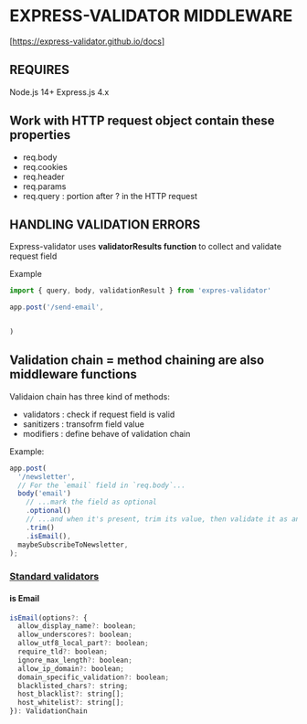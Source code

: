 # EXPRESS-VALIDATOR MIDDLEWARE

[https://express-validator.github.io/docs]

## REQUIRES

Node.js 14+
Express.js 4.x

## Work with HTTP request object contain these properties

- req.body
- req.cookies
- req.header
- req.params
- req.query     : portion after ? in the HTTP request

## HANDLING VALIDATION ERRORS

Express-validator uses **validatorResults function** to collect and validate request field

Example

```js
import { query, body, validationResult } from 'expres-validator'

app.post('/send-email',


)
```

## Validation chain = method chaining are also middleware functions

Validaion chain has three kind of methods:

- validators    : check if request field is valid
- sanitizers    : transofrm field value
- modifiers     : define behave of validation chain

Example:

```js
app.post(
  '/newsletter',
  // For the `email` field in `req.body`...
  body('email')
    // ...mark the field as optional
    .optional()
    // ...and when it's present, trim its value, then validate it as an email address
    .trim()
    .isEmail(),
  maybeSubscribeToNewsletter,
);
```

### [Standard validators](https://express-validator.github.io/docs/api/validation-chain/#standard-validators)

#### is Email

```js
isEmail(options?: {
  allow_display_name?: boolean;
  allow_underscores?: boolean;
  allow_utf8_local_part?: boolean;
  require_tld?: boolean;
  ignore_max_length?: boolean;
  allow_ip_domain?: boolean;
  domain_specific_validation?: boolean;
  blacklisted_chars?: string;
  host_blacklist?: string[];
  host_whitelist?: string[];
}): ValidationChain
```

